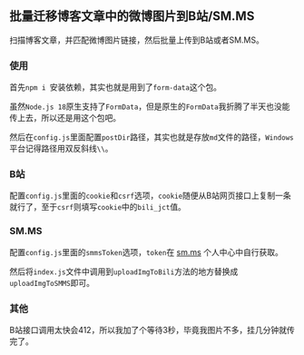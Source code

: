 ## 批量迁移博客文章中的微博图片到B站/SM.MS

扫描博客文章，并匹配微博图片链接，然后批量上传到B站或者SM.MS。

### 使用

首先`npm i `安装依赖，其实也就是用到了`form-data`这个包。 

虽然`Node.js 18`原生支持了`FormData`，但是原生的`FormData`我折腾了半天也没能传上去，所以还是用这个包吧。

然后在`config.js`里面配置`postDir`路径，其实也就是存放`md`文件的路径，`Windows`平台记得路径用双反斜线`\\`。

### B站

配置`config.js`里面的`cookie`和`csrf`选项，`cookie`随便从B站网页接口上复制一条就行了，至于`csrf`则填写`cookie`中的`bili_jct`值。

### SM.MS

配置`config.js`里面的`smmsToken`选项，`token`在 [sm.ms](sm.ms) 个人中心中自行获取。

然后将`index.js`文件中调用到`uploadImgToBili`方法的地方替换成`uploadImgToSMMS`即可。

### 其他

B站接口调用太快会412，所以我加了个等待3秒，毕竟我图片不多，挂几分钟就传完了。